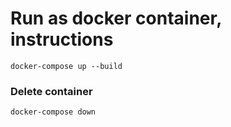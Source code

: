 # Run as docker container, instructions

```
docker-compose up --build
```

### Delete container

```
docker-compose down
```
